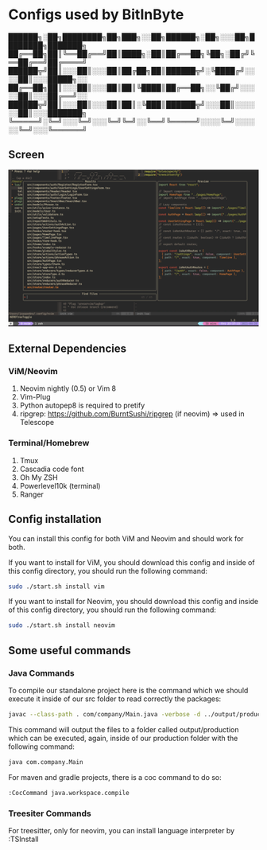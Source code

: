# Configs used by BitInByte

██████╗░██╗████████╗██╗███╗░░██╗██████╗░██╗░░░██╗████████╗███████╗
██╔══██╗██║╚══██╔══╝██║████╗░██║██╔══██╗╚██╗░██╔╝╚══██╔══╝██╔════╝
██████╦╝██║░░░██║░░░██║██╔██╗██║██████╦╝░╚████╔╝░░░░██║░░░█████╗░░
██╔══██╗██║░░░██║░░░██║██║╚████║██╔══██╗░░╚██╔╝░░░░░██║░░░██╔══╝░░
██████╦╝██║░░░██║░░░██║██║░╚███║██████╦╝░░░██║░░░░░░██║░░░███████╗
╚═════╝░╚═╝░░░╚═╝░░░╚═╝╚═╝░░╚══╝╚═════╝░░░░╚═╝░░░░░░╚═╝░░░╚══════╝

## Screen

![BitInByte IDE](workflow.png)

## External Dependencies

### ViM/Neovim

1. Neovim nightly (0.5) or Vim 8
2. Vim-Plug
3. Python autopep8 is required to pretify
4. ripgrep: https://github.com/BurntSushi/ripgrep (if neovim) => used in Telescope

### Terminal/Homebrew

1. Tmux
2. Cascadia code font
3. Oh My ZSH
4. Powerlevel10k (terminal)
5. Ranger

## Config installation

You can install this config for both ViM and Neovim and should work for both.

If you want to install for ViM, you should download this config and inside of this config directory, you should run the following command:

```zsh
sudo ./start.sh install vim
```

If you want to install for Neovim, you should download this config and inside of this config directory, you should run the following command:

```zsh
sudo ./start.sh install neovim
```

## Some useful commands

### Java Commands

To compile our standalone project here is the command which we should execute it inside of our src folder to read correctly the packages:

```zsh
javac --class-path . com/company/Main.java -verbose -d ../output/production/
```

This command will output the files to a folder called output/production which can be executed, again, inside of our production folder with the following command:

```zsh
java com.company.Main
```

For maven and gradle projects, there is a coc command to do so:

```zsh
:CocCommand java.workspace.compile
```

### Treesiter Commands

For treesitter, only for neovim, you can install language interpreter by :TSInstall <language>
